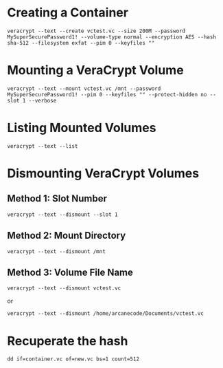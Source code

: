 # Creating a Container
`veracrypt --text --create vctest.vc --size 200M --password MySuperSecurePassword1! --volume-type normal --encryption AES --hash sha-512 --filesystem exfat --pim 0 --keyfiles ""`

# Mounting a VeraCrypt Volume
`veracrypt --text --mount vctest.vc /mnt --password MySuperSecurePassword1! --pim 0 --keyfiles "" --protect-hidden no --slot 1 --verbose`

# Listing Mounted Volumes
`veracrypt --text --list`

# Dismounting VeraCrypt Volumes
## Method 1: Slot Number
`veracrypt --text --dismount --slot 1`

## Method 2: Mount Directory
`veracrypt --text --dismount /mnt`

## Method 3: Volume File Name
`veracrypt --text --dismount vctest.vc`

or

`veracrypt --text --dismount /home/arcanecode/Documents/vctest.vc`

# Recuperate the hash
`dd if=container.vc of=new.vc bs=1 count=512`